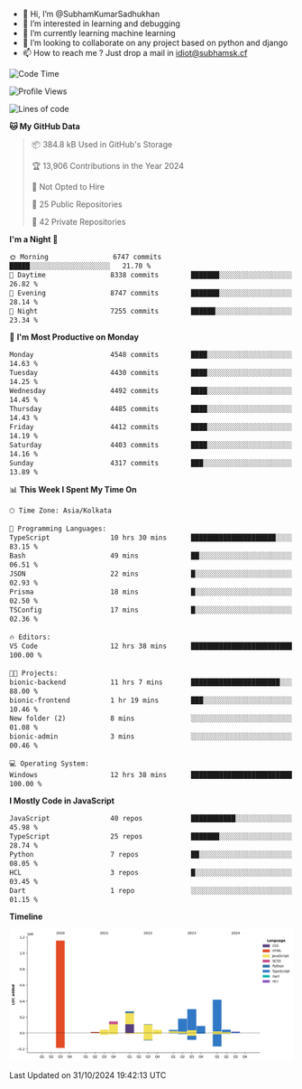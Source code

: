 - 👋 Hi, I’m @SubhamKumarSadhukhan
- 👀 I’m interested in learning and debugging
- 🌱 I’m currently learning machine learning
- 💞️ I’m looking to collaborate on any project based on python and django
- 📫 How to reach me ?
      Just drop a mail in idiot@subhamsk.cf

<!---
SubhamKumarSadhukhan/SubhamKumarSadhukhan is a ✨ special ✨ repository because its `README.md` (this file) appears on your GitHub profile.
You can click the Preview link to take a look at your changes.
--->


<!--START_SECTION:waka-->
![Code Time](http://img.shields.io/badge/Code%20Time-2%2C581%20hrs%2042%20mins-blue)

![Profile Views](http://img.shields.io/badge/Profile%20Views-4-blue)

![Lines of code](https://img.shields.io/badge/From%20Hello%20World%20I%27ve%20Written-2.8%20million%20lines%20of%20code-blue)

**🐱 My GitHub Data** 

> 📦 384.8 kB Used in GitHub's Storage 
 > 
> 🏆 13,906 Contributions in the Year 2024
 > 
> 🚫 Not Opted to Hire
 > 
> 📜 25 Public Repositories 
 > 
> 🔑 42 Private Repositories 
 > 
**I'm a Night 🦉** 

```text
🌞 Morning                6747 commits        █████░░░░░░░░░░░░░░░░░░░░   21.70 % 
🌆 Daytime                8338 commits        ███████░░░░░░░░░░░░░░░░░░   26.82 % 
🌃 Evening                8747 commits        ███████░░░░░░░░░░░░░░░░░░   28.14 % 
🌙 Night                  7255 commits        ██████░░░░░░░░░░░░░░░░░░░   23.34 % 
```
📅 **I'm Most Productive on Monday** 

```text
Monday                   4548 commits        ████░░░░░░░░░░░░░░░░░░░░░   14.63 % 
Tuesday                  4430 commits        ████░░░░░░░░░░░░░░░░░░░░░   14.25 % 
Wednesday                4492 commits        ████░░░░░░░░░░░░░░░░░░░░░   14.45 % 
Thursday                 4485 commits        ████░░░░░░░░░░░░░░░░░░░░░   14.43 % 
Friday                   4412 commits        ████░░░░░░░░░░░░░░░░░░░░░   14.19 % 
Saturday                 4403 commits        ████░░░░░░░░░░░░░░░░░░░░░   14.16 % 
Sunday                   4317 commits        ███░░░░░░░░░░░░░░░░░░░░░░   13.89 % 
```


📊 **This Week I Spent My Time On** 

```text
🕑︎ Time Zone: Asia/Kolkata

💬 Programming Languages: 
TypeScript               10 hrs 30 mins      █████████████████████░░░░   83.15 % 
Bash                     49 mins             ██░░░░░░░░░░░░░░░░░░░░░░░   06.51 % 
JSON                     22 mins             █░░░░░░░░░░░░░░░░░░░░░░░░   02.93 % 
Prisma                   18 mins             █░░░░░░░░░░░░░░░░░░░░░░░░   02.50 % 
TSConfig                 17 mins             █░░░░░░░░░░░░░░░░░░░░░░░░   02.36 % 

🔥 Editors: 
VS Code                  12 hrs 38 mins      █████████████████████████   100.00 % 

🐱‍💻 Projects: 
bionic-backend           11 hrs 7 mins       ██████████████████████░░░   88.00 % 
bionic-frontend          1 hr 19 mins        ███░░░░░░░░░░░░░░░░░░░░░░   10.46 % 
New folder (2)           8 mins              ░░░░░░░░░░░░░░░░░░░░░░░░░   01.08 % 
bionic-admin             3 mins              ░░░░░░░░░░░░░░░░░░░░░░░░░   00.46 % 

💻 Operating System: 
Windows                  12 hrs 38 mins      █████████████████████████   100.00 % 
```

**I Mostly Code in JavaScript** 

```text
JavaScript               40 repos            ███████████░░░░░░░░░░░░░░   45.98 % 
TypeScript               25 repos            ███████░░░░░░░░░░░░░░░░░░   28.74 % 
Python                   7 repos             ██░░░░░░░░░░░░░░░░░░░░░░░   08.05 % 
HCL                      3 repos             █░░░░░░░░░░░░░░░░░░░░░░░░   03.45 % 
Dart                     1 repo              ░░░░░░░░░░░░░░░░░░░░░░░░░   01.15 % 
```



**Timeline**

![Lines of Code chart](https://raw.githubusercontent.com/SubhamKumarSadhukhan/SubhamKumarSadhukhan/main/assets/bar_graph.png)


 Last Updated on 31/10/2024 19:42:13 UTC
<!--END_SECTION:waka-->
